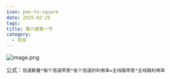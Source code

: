 ```yaml
---
icon: pen-to-square
date: 2025-02-25
tags: 
title: 第六章第一节
category:
  - 项目
---
```

![image.png](https://cdn.jsdelivr.net/gh/fakeppa/blog-img/20250225144326.png)

公式：`信道数量*每个信道带宽*各个信道的利用率=主线路带宽*主线路利用率`

